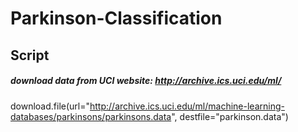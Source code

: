 Parkinson-Classification
========================
## Script 

##### download data from UCI website: http://archive.ics.uci.edu/ml/
download.file(url="http://archive.ics.uci.edu/ml/machine-learning-databases/parkinsons/parkinsons.data", destfile="parkinson.data")
